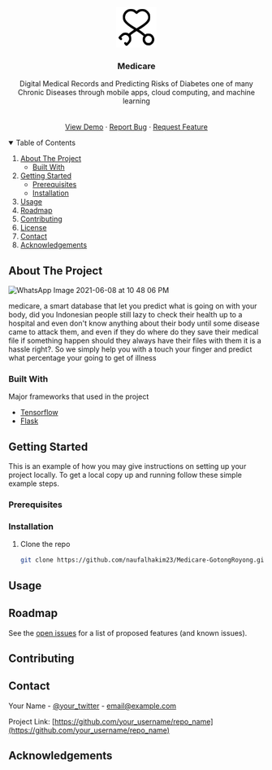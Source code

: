 <!-- PROJECT LOGO -->
<br />
<p align="center">
  <a href="https://github.com/naufalhakim23/Medicare-GotongRoyong">
    <img src="images/medicarelogo.png" alt="Logo" width="80" height="80">
  </a>

  <h3 align="center">Medicare</h3>

  <p align="center">
    Digital Medical Records and Predicting Risks of Diabetes one of many Chronic Diseases through mobile apps, cloud computing, and machine learning
    <br />
    <a href="https://github.com/naufalhakim23/Medicare-GotongRoyong">
    <br />
    <br />
    <a href="https://github.com/naufalhakim23/Medicare-GotongRoyong">View Demo</a>
    ·
    <a href="https://github.com/naufalhakim23/Medicare-GotongRoyong/issues">Report Bug</a>
    ·
    <a href="https://github.com/naufalhakim23/Medicare-GotongRoyong/issues">Request Feature</a>
  </p>
</p>



<!-- TABLE OF CONTENTS -->
<details open="open">
  <summary>Table of Contents</summary>
  <ol>
    <li>
      <a href="#about-the-project">About The Project</a>
      <ul>
        <li><a href="#built-with">Built With</a></li>
      </ul>
    </li>
    <li>
      <a href="#getting-started">Getting Started</a>
      <ul>
        <li><a href="#prerequisites">Prerequisites</a></li>
        <li><a href="#installation">Installation</a></li>
      </ul>
    </li>
    <li><a href="#usage">Usage</a></li>
    <li><a href="#roadmap">Roadmap</a></li>
    <li><a href="#contributing">Contributing</a></li>
    <li><a href="#license">License</a></li>
    <li><a href="#contact">Contact</a></li>
    <li><a href="#acknowledgements">Acknowledgements</a></li>
  </ol>
</details>



<!-- ABOUT THE PROJECT -->
## About The Project

![WhatsApp Image 2021-06-08 at 10 48 06 PM](https://user-images.githubusercontent.com/64422494/121218631-1c063b80-c8ad-11eb-9f7b-c5c220affad4.jpeg=250x400)


medicare, a smart database that let you predict what is going on with your body, did you Indonesian people still lazy to check their health up to a hospital and even don't know anything about their body until some disease came to attack them, and even if they do where do they save their medical file if something happen should they always have their files with them it is a hassle right?. So we simply help you with a touch your finger and predict what percentage your going to get of illness

### Built With
Major frameworks that used in the project
* [Tensorflow](https://www.tensorflow.org/)
* [Flask](https://flask.palletsprojects.com/en/2.0.x/)



<!-- GETTING STARTED -->
## Getting Started

This is an example of how you may give instructions on setting up your project locally.
To get a local copy up and running follow these simple example steps.

### Prerequisites



### Installation

1. Clone the repo
   ```sh
   git clone https://github.com/naufalhakim23/Medicare-GotongRoyong.git
   ```



<!-- USAGE EXAMPLES -->
## Usage



<!-- ROADMAP -->
## Roadmap

See the [open issues](https://github.com/naufalhakim23/Medicare-GotongRoyong/issues) for a list of proposed features (and known issues).



<!-- CONTRIBUTING -->
## Contributing


<!-- CONTACT -->
## Contact

Your Name - [@your_twitter](https://twitter.com/your_username) - email@example.com

Project Link: [https://github.com/your_username/repo_name](https://github.com/your_username/repo_name)



<!-- ACKNOWLEDGEMENTS -->
## Acknowledgements

